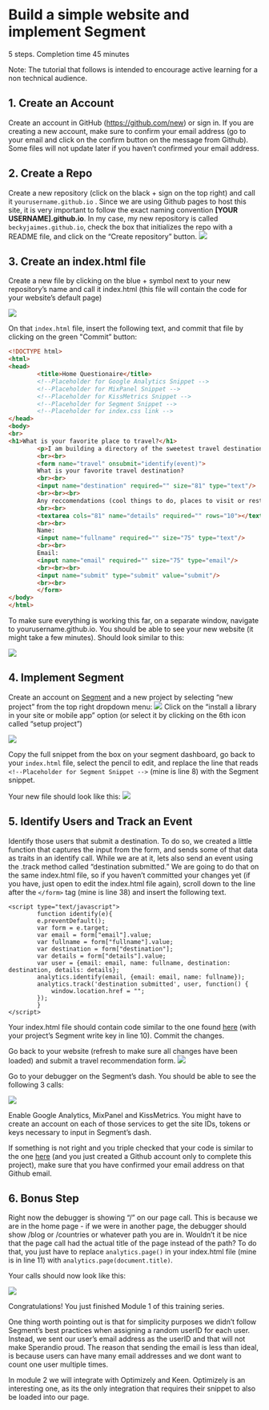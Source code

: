 
# Build a simple website and implement Segment
5 steps. Completion time 45 minutes

Note: The tutorial that follows is intended to encourage active learning for a non technical audience.
 
## 1. Create an Account
Create an account in GitHub (https://github.com/new) or sign in. If you are creating a new account, make sure to confirm your email address (go to your email and click on the confirm button on the message from Github). Some files will not update later if you haven’t confirmed your email address.

## 2. Create a Repo
Create a new repository (click on the black + sign on the top right) and call it `yourusername.github.io` . Since we are using Github pages to host this site, it is very important to follow the exact naming convention **[YOUR USERNAME].github.io**. In my case, my new repository is called `beckyjaimes.github.io`, check the box that initializes the repo with a README file, and click on the “Create repository” button.
![](https://cloudup.com/ch3rFGk5D3P+)

## 3. Create an index.html file
Create a new file by clicking on the blue + symbol next to your new repository’s name and call it index.html (this file will contain the code for your website’s default page)

![](https://cloudup.com/c0cFaR-2xwe+)

On that `index.html` file, insert the following text, and commit that file by clicking on the green "Commit” button:

```html 
<!DOCTYPE html>
<html>
<head>
        <title>Home Questionaire</title>
        <!--Placeholder for Google Analytics Snippet -->
        <!--Placeholder for MixPanel Snippet -->
        <!--Placeholder for KissMetrics Snippet -->
        <!--Placeholder for Segment Snippet -->
        <!--Placeholder for index.css link -->
</head>
<body>    
<br>
<h1>What is your favorite place to travel?</h1>
        <p>I am building a directory of the sweetest travel destinations.</p>
        <br><br>
        <form name="travel" onsubmit="identify(event)">
        What is your favorite travel destination?
        <br><br>
        <input name="destination" required="" size="81" type="text"/>
        <br><br><br>
        Any reccomendations (cool things to do, places to visit or restaurants to eat)?
        <br><br>
        <textarea cols="81" name="details" required="" rows="10"></textarea>
        <br><br>
        Name:
        <input name="fullname" required="" size="75" type="text"/>
        <br><br>
        Email:
        <input name="email" required="" size="75" type="email"/>
        <br><br><br>
        <input name="submit" type="submit" value="submit"/>
        <br><br>
        </form>       
</body>
</html>
```

To make sure everything is working this far, on a separate window, navigate to  yourusername.github.io. You should be able to see your new website (it might take a few minutes). Should look similar to this:

![](https://cloudup.com/c7XrmvISWfJ+)

## 4. Implement Segment 
Create an account on [Segment](https://segment.com) and a new project by selecting “new project” from the top right dropdown menu:
![](https://cloudup.com/czuUe3gBBTj+)
Click on the “install a library in your site or mobile app” option (or select it by clicking on the 6th icon called “setup project”)

![](https://cloudup.com/co7DtWt5aOO+)

Copy the full snippet from the box on your segment dashboard, go back to your `index.html` file, select the pencil to edit, and replace the line that reads `<!--Placeholder for Segment Snippet -->` (mine is line 8) with the Segment snippet.

Your new file should look like this:
![](https://cloudup.com/ckTqBYoDp7L+)

## 5. Identify Users and Track an Event
Identify those users that submit a destination. To do so, we created a little function that captures the input from the form, and sends some of that data as traits in an identify call. While we are at it, lets also send an event using the .track method called “destination submitted.”  We are going to do that on the same index.html file, so if you haven’t committed your changes yet (if you have, just open to edit the index.html file again), scroll down to the line after the `</form>` tag (mine is line 38) and insert the following text.
```   
<script type="text/javascript">
        function identify(e){
        e.preventDefault();
        var form = e.target;
        var email = form["email"].value;
        var fullname = form["fullname"].value;
        var destination = form["destination"];
        var details = form["details"].value;
        var user = {email: email, name: fullname, destination: destination, details: details};
        analytics.identify(email, {email: email, name: fullname});
        analytics.track('destination submitted', user, function() {
            window.location.href = "";
        });
        }
</script>
```
Your index.html file should contain code similar to the one found [here](https://gist.github.com/TheBecky/76eaa40b43a82a900c82) (with your project’s Segment write key in line 10). Commit the changes. 

Go back to your website (refresh to make sure all changes have been loaded) and submit a travel recommendation form.
![](https://cloudup.com/cdWxA9BwOdr+)

Go to your debugger on the Segment’s dash. You should be able to see the following 3 calls:

![](https://cloudup.com/c245KeijI5E+)

Enable Google Analytics, MixPanel and KissMetrics. You might have to create an account on each of those services to get the site IDs, tokens or keys necessary to input in Segment’s dash.

If something is not right and you triple checked that your code is similar to the one [here](https://gist.github.com/TheBecky/76eaa40b43a82a900c82) (and you just created a Github account only to complete this project), make sure that you have confirmed your email address on that Github email.

## 6. Bonus Step
Right now the debugger is showing “/” on our page call. This is because we are in the home page - if we were in another page, the debugger should show /blog or /countries or whatever path you are in. Wouldn’t it be nice that the page call had the actual title of the page instead of the path? To do that, you just have to replace `analytics.page()` in your index.html file (mine is in line 11) with  `analytics.page(document.title)`.

Your calls should now look like this:

![](https://cloudup.com/cbaLOR5Jjjb+)

Congratulations! You just finished Module 1 of this training series.

One thing worth pointing out is that for simplicity purposes we didn’t follow Segment’s best practices when assigning a random userID for each user. Instead, we sent our user’s email address as the userID and that will not make Sperandio proud. The reason that sending the email is less than ideal, is because users can have many email addresses and we dont want to count one user multiple times.

In module 2 we will  integrate with Optimizely and Keen. Optimizely is an interesting one, as its the only integration that requires their snippet to also be loaded into our page.